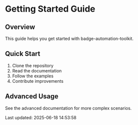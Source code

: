 # Getting Started Guide

## Overview

This guide helps you get started with badge-automation-toolkit.

## Quick Start

1. Clone the repository
2. Read the documentation
3. Follow the examples
4. Contribute improvements

## Advanced Usage

See the advanced documentation for more complex scenarios.

Last updated: 2025-06-18 14:53:58
